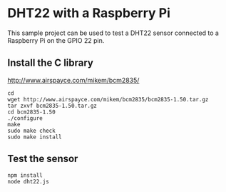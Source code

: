 # DHT22 with a Raspberry Pi

This sample project can be used to test a DHT22 sensor connected to a Raspberry Pi on the GPIO 22 pin.

## Install the C library

http://www.airspayce.com/mikem/bcm2835/

```
cd
wget http://www.airspayce.com/mikem/bcm2835/bcm2835-1.50.tar.gz
tar zxvf bcm2835-1.50.tar.gz
cd bcm2835-1.50
./configure
make
sudo make check
sudo make install
```

## Test the sensor

```
npm install
node dht22.js
```
